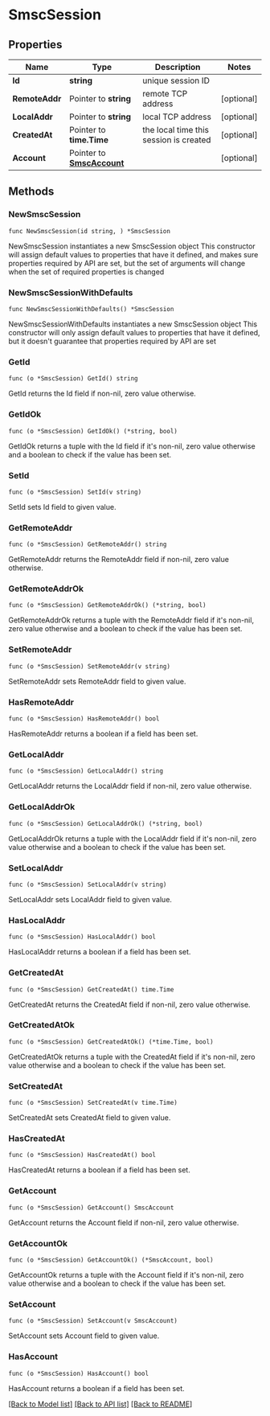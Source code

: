 # SmscSession

## Properties

Name | Type | Description | Notes
------------ | ------------- | ------------- | -------------
**Id** | **string** | unique session ID | 
**RemoteAddr** | Pointer to **string** | remote TCP address | [optional] 
**LocalAddr** | Pointer to **string** | local TCP address | [optional] 
**CreatedAt** | Pointer to **time.Time** | the local time this session is created | [optional] 
**Account** | Pointer to [**SmscAccount**](SmscAccount.md) |  | [optional] 

## Methods

### NewSmscSession

`func NewSmscSession(id string, ) *SmscSession`

NewSmscSession instantiates a new SmscSession object
This constructor will assign default values to properties that have it defined,
and makes sure properties required by API are set, but the set of arguments
will change when the set of required properties is changed

### NewSmscSessionWithDefaults

`func NewSmscSessionWithDefaults() *SmscSession`

NewSmscSessionWithDefaults instantiates a new SmscSession object
This constructor will only assign default values to properties that have it defined,
but it doesn't guarantee that properties required by API are set

### GetId

`func (o *SmscSession) GetId() string`

GetId returns the Id field if non-nil, zero value otherwise.

### GetIdOk

`func (o *SmscSession) GetIdOk() (*string, bool)`

GetIdOk returns a tuple with the Id field if it's non-nil, zero value otherwise
and a boolean to check if the value has been set.

### SetId

`func (o *SmscSession) SetId(v string)`

SetId sets Id field to given value.


### GetRemoteAddr

`func (o *SmscSession) GetRemoteAddr() string`

GetRemoteAddr returns the RemoteAddr field if non-nil, zero value otherwise.

### GetRemoteAddrOk

`func (o *SmscSession) GetRemoteAddrOk() (*string, bool)`

GetRemoteAddrOk returns a tuple with the RemoteAddr field if it's non-nil, zero value otherwise
and a boolean to check if the value has been set.

### SetRemoteAddr

`func (o *SmscSession) SetRemoteAddr(v string)`

SetRemoteAddr sets RemoteAddr field to given value.

### HasRemoteAddr

`func (o *SmscSession) HasRemoteAddr() bool`

HasRemoteAddr returns a boolean if a field has been set.

### GetLocalAddr

`func (o *SmscSession) GetLocalAddr() string`

GetLocalAddr returns the LocalAddr field if non-nil, zero value otherwise.

### GetLocalAddrOk

`func (o *SmscSession) GetLocalAddrOk() (*string, bool)`

GetLocalAddrOk returns a tuple with the LocalAddr field if it's non-nil, zero value otherwise
and a boolean to check if the value has been set.

### SetLocalAddr

`func (o *SmscSession) SetLocalAddr(v string)`

SetLocalAddr sets LocalAddr field to given value.

### HasLocalAddr

`func (o *SmscSession) HasLocalAddr() bool`

HasLocalAddr returns a boolean if a field has been set.

### GetCreatedAt

`func (o *SmscSession) GetCreatedAt() time.Time`

GetCreatedAt returns the CreatedAt field if non-nil, zero value otherwise.

### GetCreatedAtOk

`func (o *SmscSession) GetCreatedAtOk() (*time.Time, bool)`

GetCreatedAtOk returns a tuple with the CreatedAt field if it's non-nil, zero value otherwise
and a boolean to check if the value has been set.

### SetCreatedAt

`func (o *SmscSession) SetCreatedAt(v time.Time)`

SetCreatedAt sets CreatedAt field to given value.

### HasCreatedAt

`func (o *SmscSession) HasCreatedAt() bool`

HasCreatedAt returns a boolean if a field has been set.

### GetAccount

`func (o *SmscSession) GetAccount() SmscAccount`

GetAccount returns the Account field if non-nil, zero value otherwise.

### GetAccountOk

`func (o *SmscSession) GetAccountOk() (*SmscAccount, bool)`

GetAccountOk returns a tuple with the Account field if it's non-nil, zero value otherwise
and a boolean to check if the value has been set.

### SetAccount

`func (o *SmscSession) SetAccount(v SmscAccount)`

SetAccount sets Account field to given value.

### HasAccount

`func (o *SmscSession) HasAccount() bool`

HasAccount returns a boolean if a field has been set.


[[Back to Model list]](../README.md#documentation-for-models) [[Back to API list]](../README.md#documentation-for-api-endpoints) [[Back to README]](../README.md)



